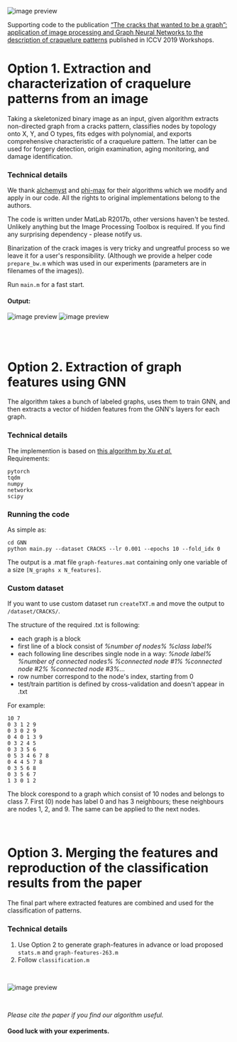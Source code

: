 ![image preview](https://github.com/acecreamu/craquelure-graphs/blob/master/readme_imgs/img_preview.jpg)

Supporting code to the publication [“The cracks that wanted to be a graph”: application of image processing and Graph Neural Networks to the description of craquelure patterns](https://arxiv.org/abs/1905.05010) published in ICCV 2019 Workshops.

# Option 1. Extraction and characterization of craquelure patterns from an image

Taking a skeletonized binary image as an input, given algorithm extracts non-directed graph from a cracks pattern, classifies nodes by topology onto X, Y, and O types, fits edges with polynomial, and exports comprehensive characteristic of a craquelure pattern. The latter can be used for forgery detection, origin examination, aging monitoring, and damage identification.

### Technical details

We thank [alchemyst](https://github.com/alchemyst/ternplot) and [phi-max](https://github.com/phi-max/skel2graph3d-matlab) for their algorithms which we modify and apply in our code. All the rights to original implementations belong to the authors.

The code is written under MatLab R2017b, other versions haven't be tested. Unlikely anything but the Image Processing Toolbox is required. If you find any surprising dependency - please notify us.

Binarization of the crack images is very tricky and ungreatful process so we leave it for a user's responsibility. (Although we provide a helper code `prepare_bw.m` which was used in our experiments (parameters are in filenames of the images)).

Run `main.m` for a fast start.
</br>
#### Output:
![image preview](https://github.com/acecreamu/craquelure-graphs/blob/master/readme_imgs/img_graph.jpg)
![image preview](https://github.com/acecreamu/craquelure-graphs/blob/master/readme_imgs/img_stats.jpg)

</br></br>

# Option 2. Extraction of graph features using GNN

The algorithm takes a bunch of labeled graphs, uses them to train GNN, and then extracts a vector of hidden features from the GNN's layers for each graph.

### Technical details
The implemention is based on [this algorithm by Xu *et al.*](https://github.com/weihua916/powerful-gnns) </br>
Requirements: 
```
pytorch
tqdm
numpy
networkx
scipy
```
### Running the code
As simple as:
```
cd GNN
python main.py --dataset CRACKS --lr 0.001 --epochs 10 --fold_idx 0
```
The output is a .mat file `graph-features.mat` containing only one variable of a size `[N_graphs x N_features]`.

### Custom dataset
If you want to use custom dataset run `createTXT.m` and move the output to `/dataset/CRACKS/`. </br>

The structure of the required .txt is following:
- each graph is a block
- first line of a block consist of *%number of nodes%* *%class label%*
- each following line describes single node in a way: *%node label%* *%number of connected nodes%* *%connected node #1%* *%connected node #2%* *%connected node #3%*...
- row number correspond to the node's index, starting from 0
- test/train partition is defined by cross-validation and doesn't appear in .txt

For example:
```
10 7
0 3 1 2 9
0 3 0 2 9
0 4 0 1 3 9
0 3 2 4 5
0 3 3 5 6
0 5 3 4 6 7 8
0 4 4 5 7 8
0 3 5 6 8
0 3 5 6 7
1 3 0 1 2
```
The block corespond to a graph which consist of 10 nodes and belongs to class 7. First (0) node has label 0 and has 3 neighbours; these neighbours are nodes 1, 2, and 9. The same can be applied to the next nodes.
</br></br></br>

# Option 3. Merging the features and reproduction of the classification results from the paper
The final part where extracted features are combined and used for the classification of patterns.

### Technical details
1. Use Option 2 to generate graph-features in advance or load proposed `stats.m` and `graph-features-263.m`
2. Follow `classification.m`

</br>

![image preview](https://github.com/acecreamu/craquelure-graphs/blob/master/readme_imgs/img_GNN.jpg)

</br>

*Please cite the paper if you find our algorithm useful.*
#### Good luck with your experiments.
